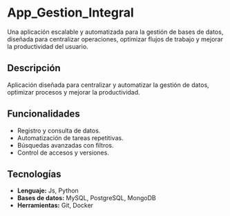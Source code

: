# App_Gestion_Integral
Una aplicación escalable y automatizada para la gestión de bases de datos, diseñada para centralizar operaciones, optimizar flujos de trabajo y mejorar la productividad del usuario.

## Descripción
Aplicación diseñada para centralizar y automatizar la gestión de datos, optimizar procesos y mejorar la productividad.

## Funcionalidades
- Registro y consulta de datos.
- Automatización de tareas repetitivas.
- Búsquedas avanzadas con filtros.
- Control de accesos y versiones.

## Tecnologías
- **Lenguaje:** Js, Python
- **Bases de datos:** MySQL, PostgreSQL, MongoDB
- **Herramientas:** Git, Docker


